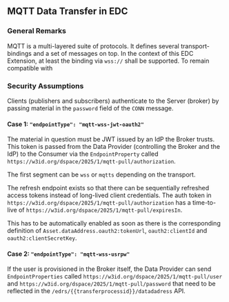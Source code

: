 ## MQTT Data Transfer in EDC

### General Remarks

MQTT is a multi-layered suite of protocols. It defines several transport-bindings and a set of messages on top. In the
context of this EDC Extension, at least the binding via `wss://` shall be supported. To remain compatible with 

### Security Assumptions

Clients (publishers and subscribers) authenticate to the Server (broker) by passing material in the `password` field
of the `CONN` message. 

#### Case 1: `"endpointType": "mqtt-wss-jwt-oauth2"`

The material in question must be JWT issued by an IdP the Broker trusts. This token is passed
from the Data Provider (controlling the Broker and the IdP) to the Consumer via the `EndpointProperty` called
`https://w3id.org/dspace/2025/1/mqtt-pull/authorization`.

The first segment can be `wss` or `mqtts` depending on the transport.

The refresh endpoint exists so that there can be sequentially refreshed access tokens instead of long-lived client
credentials. The auth token in `https://w3id.org/dspace/2025/1/mqtt-pull/authorization` has a time-to-live of
`https://w3id.org/dspace/2025/1/mqtt-pull/expiresIn`.

This has to be automatically enabled as soon as there is the corresponding definition of 
`Asset.dataAddress.oauth2:tokenUrl`, `oauth2:clientId` and `oauth2:clientSecretKey`.

#### Case 2: `"endpointType": "mqtt-wss-usrpw"`

If the user is provisioned in the Broker itself, the Data Provider can send `EndpointProperties` called
`https://w3id.org/dspace/2025/1/mqtt-pull/user` and `https://w3id.org/dspace/2025/1/mqtt-pull/password` that need to be 
reflected in the `/edrs/{{transferprocessid}}/datadadress` API.